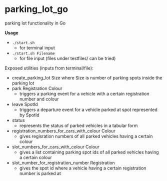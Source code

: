 # parking_lot_go
parking lot functionality in Go


**Usage**
- `./start.sh`
    - for terminal input
- `./start.sh Filename`
    - for file input (files under testfiles/ can be tried)

Exposed utilities (inputs from terminal/file):
- create_parking_lot Size where Size is number of parking spots inside the parking lot
- park Registration Colour
    - triggers a parking event for a vehicle with a certain registration number and colour
- leave SpotId
    - triggers a departure event for a vehicle parked at spot represented by SpotId
- status
    - represents the status of parked vehicles in a tabular form
- registration_numbers_for_cars_with_colour Colour
    - gives regisration numbers of all parked vehicles having a certain colour
- slot_numbers_for_cars_with_colour Colour
    - gives a list containing parking spot ids of all parked vehicles having a certain colour
- slot_number_for_registration_number Registration
    - gives the spot id where a vehicle having a certain registration number is parked at
